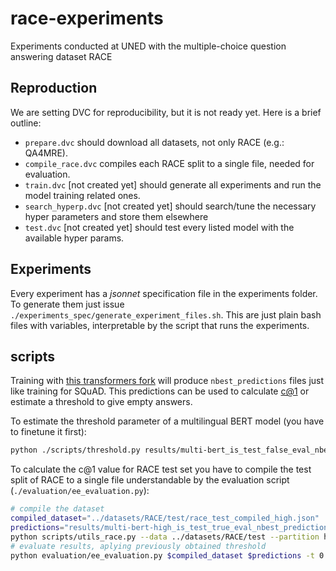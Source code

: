 # race-experiments
Experiments conducted at UNED with the multiple-choice question answering dataset RACE

## Reproduction
We are setting DVC for reproducibility, but it is not ready yet. Here is a
brief outline:

- `prepare.dvc` should download all datasets, not only RACE (e.g.: QA4MRE).
- `compile_race.dvc` compiles each RACE split to a single file, needed for evaluation.
- `train.dvc` [not created yet] should generate all experiments and run the
  model training related ones.
- `search_hyperp.dvc` [not created yet] should search/tune the necessary hyper
  parameters and store them elsewhere
- `test.dvc` [not created yet] should test every listed model with the
  available hyper params.

## Experiments
Every experiment has a _jsonnet_ specification file in the experiments folder.
To generate them just issue `./experiments_spec/generate_experiment_files.sh`.
This are just plain bash files with variables, interpretable by the script that
runs the experiments.

## scripts
Training with [this transformers fork](https://github.com/m0n0l0c0/transformers) will produce `nbest_predictions` files just like training for SQuAD. This predictions can be used to calculate [c@1](https://www.researchgate.net/publication/220873174_A_Simple_Measure_to_Assess_Non-response) or estimate a threshold to give empty answers.

To estimate the threshold parameter of a multilingual BERT model (you have to finetune it first):
```bash
python ./scripts/threshold.py results/multi-bert_is_test_false_eval_nbest_predictions.json
```

To calculate the c@1 value for RACE test set you have to compile the test split of RACE to a single file understandable by the evaluation script (`./evaluation/ee_evaluation.py`):
```bash
# compile the dataset
compiled_dataset="../datasets/RACE/test/race_test_compiled_high.json"
predictions="results/multi-bert-high_is_test_true_eval_nbest_predictions.json"
python scripts/utils_race.py --data ../datasets/RACE/test --partition high > $compiled_dataset
# evaluate results, aplying previously obtained threshold
python evaluation/ee_evaluation.py $compiled_dataset $predictions -t 0.3784342485810497
```

